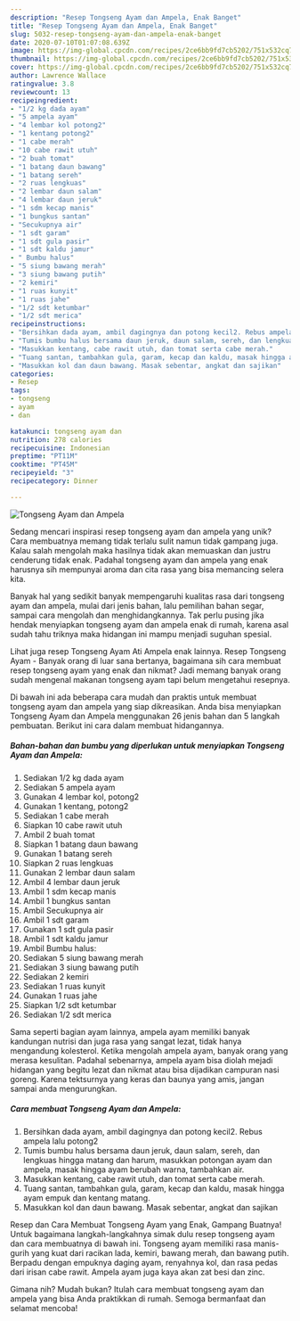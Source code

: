 ```yaml
---
description: "Resep Tongseng Ayam dan Ampela, Enak Banget"
title: "Resep Tongseng Ayam dan Ampela, Enak Banget"
slug: 5032-resep-tongseng-ayam-dan-ampela-enak-banget
date: 2020-07-10T01:07:08.639Z
image: https://img-global.cpcdn.com/recipes/2ce6bb9fd7cb5202/751x532cq70/tongseng-ayam-dan-ampela-foto-resep-utama.jpg
thumbnail: https://img-global.cpcdn.com/recipes/2ce6bb9fd7cb5202/751x532cq70/tongseng-ayam-dan-ampela-foto-resep-utama.jpg
cover: https://img-global.cpcdn.com/recipes/2ce6bb9fd7cb5202/751x532cq70/tongseng-ayam-dan-ampela-foto-resep-utama.jpg
author: Lawrence Wallace
ratingvalue: 3.8
reviewcount: 13
recipeingredient:
- "1/2 kg dada ayam"
- "5 ampela ayam"
- "4 lembar kol potong2"
- "1 kentang potong2"
- "1 cabe merah"
- "10 cabe rawit utuh"
- "2 buah tomat"
- "1 batang daun bawang"
- "1 batang sereh"
- "2 ruas lengkuas"
- "2 lembar daun salam"
- "4 lembar daun jeruk"
- "1 sdm kecap manis"
- "1 bungkus santan"
- "Secukupnya air"
- "1 sdt garam"
- "1 sdt gula pasir"
- "1 sdt kaldu jamur"
- " Bumbu halus"
- "5 siung bawang merah"
- "3 siung bawang putih"
- "2 kemiri"
- "1 ruas kunyit"
- "1 ruas jahe"
- "1/2 sdt ketumbar"
- "1/2 sdt merica"
recipeinstructions:
- "Bersihkan dada ayam, ambil dagingnya dan potong kecil2. Rebus ampela lalu potong2"
- "Tumis bumbu halus bersama daun jeruk, daun salam, sereh, dan lengkuas hingga matang dan harum, masukkan potongan ayam dan ampela, masak hingga ayam berubah warna, tambahkan air."
- "Masukkan kentang, cabe rawit utuh, dan tomat serta cabe merah."
- "Tuang santan, tambahkan gula, garam, kecap dan kaldu, masak hingga ayam empuk dan kentang matang."
- "Masukkan kol dan daun bawang. Masak sebentar, angkat dan sajikan"
categories:
- Resep
tags:
- tongseng
- ayam
- dan

katakunci: tongseng ayam dan 
nutrition: 278 calories
recipecuisine: Indonesian
preptime: "PT11M"
cooktime: "PT45M"
recipeyield: "3"
recipecategory: Dinner

---
```



![Tongseng Ayam dan Ampela](https://img-global.cpcdn.com/recipes/2ce6bb9fd7cb5202/751x532cq70/tongseng-ayam-dan-ampela-foto-resep-utama.jpg)

Sedang mencari inspirasi resep tongseng ayam dan ampela yang unik? Cara membuatnya memang tidak terlalu sulit namun tidak gampang juga. Kalau salah mengolah maka hasilnya tidak akan memuaskan dan justru cenderung tidak enak. Padahal tongseng ayam dan ampela yang enak harusnya sih mempunyai aroma dan cita rasa yang bisa memancing selera kita.

Banyak hal yang sedikit banyak mempengaruhi kualitas rasa dari tongseng ayam dan ampela, mulai dari jenis bahan, lalu pemilihan bahan segar, sampai cara mengolah dan menghidangkannya. Tak perlu pusing jika hendak menyiapkan tongseng ayam dan ampela enak di rumah, karena asal sudah tahu triknya maka hidangan ini mampu menjadi suguhan spesial.

Lihat juga resep Tongseng Ayam Ati Ampela enak lainnya. Resep Tongseng Ayam - Banyak orang di luar sana bertanya, bagaimana sih cara membuat resep tongseng ayam yang enak dan nikmat? Jadi memang banyak orang sudah mengenal makanan tongseng ayam tapi belum mengetahui resepnya.


Di bawah ini ada beberapa cara mudah dan praktis untuk membuat tongseng ayam dan ampela yang siap dikreasikan. Anda bisa menyiapkan Tongseng Ayam dan Ampela menggunakan 26 jenis bahan dan 5 langkah pembuatan. Berikut ini cara dalam membuat hidangannya.

<!--inarticleads1-->

##### Bahan-bahan dan bumbu yang diperlukan untuk menyiapkan Tongseng Ayam dan Ampela:

1. Sediakan 1/2 kg dada ayam
1. Sediakan 5 ampela ayam
1. Gunakan 4 lembar kol, potong2
1. Gunakan 1 kentang, potong2
1. Sediakan 1 cabe merah
1. Siapkan 10 cabe rawit utuh
1. Ambil 2 buah tomat
1. Siapkan 1 batang daun bawang
1. Gunakan 1 batang sereh
1. Siapkan 2 ruas lengkuas
1. Gunakan 2 lembar daun salam
1. Ambil 4 lembar daun jeruk
1. Ambil 1 sdm kecap manis
1. Ambil 1 bungkus santan
1. Ambil Secukupnya air
1. Ambil 1 sdt garam
1. Gunakan 1 sdt gula pasir
1. Ambil 1 sdt kaldu jamur
1. Ambil  Bumbu halus:
1. Sediakan 5 siung bawang merah
1. Sediakan 3 siung bawang putih
1. Sediakan 2 kemiri
1. Sediakan 1 ruas kunyit
1. Gunakan 1 ruas jahe
1. Siapkan 1/2 sdt ketumbar
1. Sediakan 1/2 sdt merica


Sama seperti bagian ayam lainnya, ampela ayam memiliki banyak kandungan nutrisi dan juga rasa yang sangat lezat, tidak hanya mengandung kolesterol. Ketika mengolah ampela ayam, banyak orang yang merasa kesulitan. Padahal sebenarnya, ampela ayam bisa diolah mejadi hidangan yang begitu lezat dan nikmat atau bisa dijadikan campuran nasi goreng. Karena tektsurnya yang keras dan baunya yang amis, jangan sampai anda mengurungkan. 

<!--inarticleads2-->

##### Cara membuat Tongseng Ayam dan Ampela:

1. Bersihkan dada ayam, ambil dagingnya dan potong kecil2. Rebus ampela lalu potong2
1. Tumis bumbu halus bersama daun jeruk, daun salam, sereh, dan lengkuas hingga matang dan harum, masukkan potongan ayam dan ampela, masak hingga ayam berubah warna, tambahkan air.
1. Masukkan kentang, cabe rawit utuh, dan tomat serta cabe merah.
1. Tuang santan, tambahkan gula, garam, kecap dan kaldu, masak hingga ayam empuk dan kentang matang.
1. Masukkan kol dan daun bawang. Masak sebentar, angkat dan sajikan


Resep dan Cara Membuat Tongseng Ayam yang Enak, Gampang Buatnya! Untuk bagaimana langkah-langkahnya simak dulu resep tongseng ayam dan cara membuatnya di bawah ini. Tongseng ayam memiliki rasa manis-gurih yang kuat dari racikan lada, kemiri, bawang merah, dan bawang putih. Berpadu dengan empuknya daging ayam, renyahnya kol, dan rasa pedas dari irisan cabe rawit. Ampela ayam juga kaya akan zat besi dan zinc. 

Gimana nih? Mudah bukan? Itulah cara membuat tongseng ayam dan ampela yang bisa Anda praktikkan di rumah. Semoga bermanfaat dan selamat mencoba!
